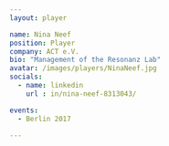 ```yaml
---
layout: player

name: Nina Neef
position: Player
company: ACT e.V.
bio: "Management of the Resonanz Lab"
avatar: /images/players/NinaNeef.jpg
socials:
  - name: linkedin
    url : in/nina-neef-8313043/

events:
  - Berlin 2017

---
```

